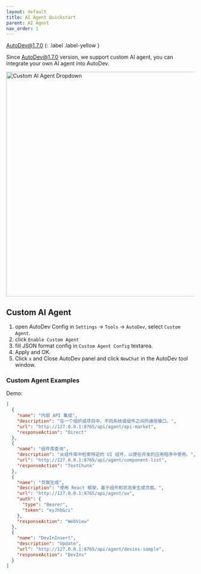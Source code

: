 ```yaml
---
layout: default
title: AI Agent Quickstart
parent: AI Agent
nav_order: 1
---
```


AutoDev@1.7.0
{: .label .label-yellow }

Since AutoDev@1.7.0 version, we support custom AI agent, you can integrate your own AI agent into AutoDev.

<img src="https://unitmesh.cc/auto-dev/custom-agent-popup.png" alt="Custom AI Agent Dropdown" width="600px"/>

## Custom AI Agent

1. open AutoDev Config in `Settings` -> `Tools` -> `AutoDev`, select `Custom Agent`.
2. click `Enable Custom Agent`
3. fill JSON format config in `Custom Agent Config` textarea.
4. Apply and OK.
5. Click `x` and Close AutoDev panel and click `NewChat` in the AutoDev tool window.

### Custom Agent Examples

Demo:

```json
[
  {
    "name": "内部 API 集成",
    "description": "在一个组织或项目中，不同系统或组件之间的通信接口。",
    "url": "http://127.0.0.1:8765/api/agent/api-market",
    "responseAction": "Direct"
  },
  {
    "name": "组件库查询",
    "description": "从组件库中检索特定的 UI 组件，以便在开发的应用程序中使用。",
    "url": "http://127.0.0.1:8765/api/agent/component-list",
    "responseAction": "TextChunk"
  },
  {
    "name": "页面生成",
    "description": "使用 React 框架，基于组件和状态来生成页面。",
    "url": "http://127.0.0.1:8765/api/agent/ux",
    "auth": {
      "type": "Bearer",
      "token": "eyJhbGci"
    },
    "responseAction": "WebView"
  },
  {
    "name": "DevInInsert",
    "description": "Update",
    "url": "http://127.0.0.1:8765/api/agent/devins-sample",
    "responseAction": "DevIns"
  }
]
```
